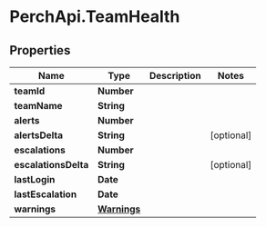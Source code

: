 # PerchApi.TeamHealth

## Properties
Name | Type | Description | Notes
------------ | ------------- | ------------- | -------------
**teamId** | **Number** |  | 
**teamName** | **String** |  | 
**alerts** | **Number** |  | 
**alertsDelta** | **String** |  | [optional] 
**escalations** | **Number** |  | 
**escalationsDelta** | **String** |  | [optional] 
**lastLogin** | **Date** |  | 
**lastEscalation** | **Date** |  | 
**warnings** | [**Warnings**](Warnings.md) |  | 


